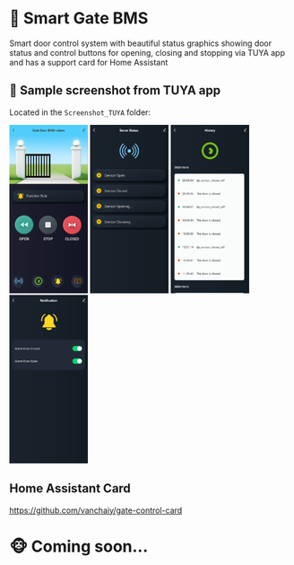 # 🚪 Smart Gate BMS
Smart door control system with beautiful status graphics showing door status and control buttons for opening, closing and stopping via TUYA app and has a support card for Home Assistant

## 📸 Sample screenshot from TUYA app

Located in the `Screenshot_TUYA` folder:

<img src="./Screenshot_TUYA/Screenshot_20251019_144057_SmartLife.jpg" alt="Gate Screen" width="140" height="300"/>
<img src="./Screenshot_TUYA/Screenshot_20251019_144103_SmartLife.jpg" alt="Gate Screen" width="140" height="300"/>
<img src="./Screenshot_TUYA/Screenshot_20251019_144111_SmartLife.jpg" alt="Gate Screen" width="140" height="300"/>
<img src="./Screenshot_TUYA/Screenshot_20251019_144117_SmartLife.jpg" alt="Gate Screen" width="140" height="300"/>


## Home Assistant Card
https://github.com/vanchaiy/gate-control-card

# 🐵 Coming soon...
